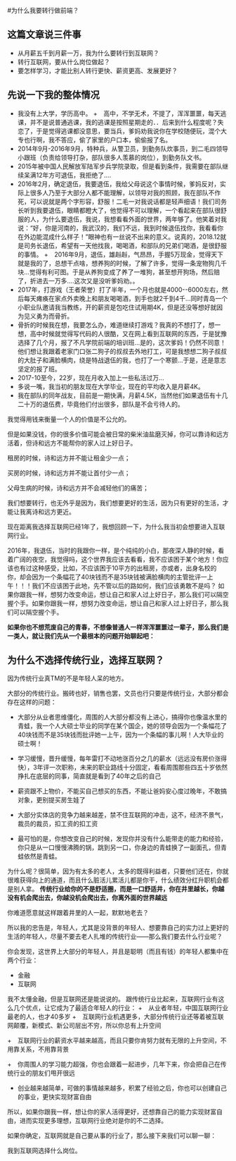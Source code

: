 #为什么我要转行做前端？

## 这篇文章说三件事

+ 从月薪五千到月薪一万，我为什么要转行到互联网？
+ 转行互联网，要从什么岗位做起？
+ 要怎样学习，才能比别人转行更快、薪资更高、发展更好？

## 先说一下我的整体情况
+ 我没有上大学，学历高中。
+　高中，不学无术，不提了，浑浑噩噩，每天逃课，并不是说普通逃课，我的逃课是按照星期走的．．后来到什么程度呢？失恋了，于是觉得逃课都没意思，要当兵，爹妈劝我说你在学校随便玩，混个大专也行啊，我不答应，偷了家里的户口本，偷偷报了名。
+ 2014年9月-2016年9月，特种兵，从警卫员，到勤务队炊事员，到二毛四领导小跟班（负责给领导打杂，部队很多人羡慕的岗位），到勤务队文书。
+ 2015年被中国人民解放军陆军步兵学院录取，但是看到条件，我需要在部队继续呆满12年方可退伍，我拒绝了....
+ 2016年2月，确定退伍，我要退伍，我给父母说这个事情时候，爹妈反对，实际上很多人乃至于大部分人都不能理解，以领导对我的照顾，我在部队不作死，可以说就是两个字形容，舒服！二毛一对我说话都是轻声细语！我们司务长听到我要退伍，眼睛都瞪大了，他觉得不可以理解，一个看起来在部队很舒服的人，为什么要退伍，我说，我想看看外面的世界，两年够了。他笑着对我说：“好，你是河南的，我武汉的，我们不远，我到时候退伍找你，我看看你在外边能混成什么样子！”眼神也有一丝说不出来的意义。说真的，2018.12就是司务长退伍，希望有一天他找我，喝喝酒，和部队的兄弟们喝酒，是很舒服的事情。
+　2016年9月，退伍，雄赳赳，气昂昂，手握5万现金，觉得天下就是我的了，总想干点啥，想养狗的时候，了解了许多，觉得一条宠物狗几千块...觉得有利可图。于是从养狗变成了养了一堆狗，甚至想开狗场，然后赔了，折进去一万多....这次又是没听爹妈劝。。
+ 2017年，打游戏（王者荣誉）打了半年，一个月也就是4000--6000左右，然后每天瘫痪在家点外卖晚上和朋友喝喝酒，到手也就2千到4千...同时青岛一个小职业队邀请我当教练，开的薪资是包吃住试用期4K，但是还没等想好就因为见义勇为而骨折。
+ 骨折的时候我在想，我要怎么办，难道继续打游戏？我真的不想打了，想一想，高中时候就觉得写代码的人很酷，又在网上看到互联网的东西，于是犹豫选择了几个月，报了不凡学院前端的培训班...是的，这次爹妈！仍然不同意！他们想让我跟着老家门口张二狗子的叔叔去外地打工，可是我想想二狗子叔叔的大肚子和满脸横肉，绕是特战退伍的我，也打了一个寒颤...于是，还是意志坚定的报了班。
+ 2017-10至今，22岁，现在月收入加上一些私活过万...
+ 多说一嘴，我当初的朋友现在大学毕业，现在的平均收入是月薪4K。
+ 我在部队的同年战友，目前是一期快满，月薪4.5K，当然他们如果退伍有十几二十万的退伍费，毕竟他们付出很多，部队是不会亏待人的。

我觉得用钱来衡量一个人的价值是不公允的。
  



但是如果没钱，你的很多价值可能会被日常的柴米油盐磨灭掉，你可以靠诗和远方活着，但诗和远方不能帮你的家人过上好日子。
  



租房的时候，诗和远方并不能让租金少一点；
  


买房的时候，诗和远方并不能让首付少一点；
  


父母生病的时候，诗和远方并不会减轻他们的痛苦；
  


我们想要转行，也无外乎是因为，我们想要更好的生活，因为只有更好的生活，才能让我离诗和远方更近。
  

现在距离我选择互联网已经1年了，我想回顾一下，为什么我当初会想要进入互联网行业。
  
  2016年，我退伍，当时的我跟你一样，是个纯纯的小白，那夜深人静的时候，看着广阔的夜空，我觉得吗，这个世界我应该去看看，我不应该困于某个地方！你应该也有过这种感受，比如，不应该困于10平方的出租房，亦或者，出身名校的你，却会因为一个条幅花了40块钱而不是35块钱被满脸横肉的主管批评一上午！！！我们不应该困于此地，先不管以后的路如何，我们应该勇敢不是吗？
如果你跟我一样，想努力改变命运，想让自己和家人过上好日子，那么我们可以隔空握个手。如果你跟我一样，想努力改变命运，想让自己和家人过上好日子，那么我们可以隔空握个手。  

  

**如果你也不想荒废自己的青春，不想像普通人一样浑浑噩噩过一辈子，那么我们是一类人，就让我们先从一个最根本的问题开始聊起吧：**

## 为什么不选择传统行业，选择互联网？
因为传统行业真TM的不是年轻人呆的地方。

大部分的传统行业。搬砖也好，销售也罢，文员也行只要是传统行业，大部分都会存在这样的问题：

+ 大部分从业者思维僵化，周围的人大部分都没有上进心，搞得你也像温水里的青蛙，我一个人大硕士毕业的同学在某个国企，她的领导会因为一个条幅花了40块钱而不是35块钱而批评她一上午，因为一个条幅的事儿啊！人大毕业的硕士啊！

+ 学习缓慢，晋升缓慢，每年雷打不动地涨百分之几的薪水（远远没有房价涨得快），3年评一次职称，未来的职业路线十分固定，看看周围那些四五十岁依然挣扎在底层的同事，简直就是看到了40年之后的自己

+ 薪资跟不上物价，不能买自己想买的东西，不能让爸妈安心度过晚年，不敢搞对象，更别提买房生娃了

+ 大部分实体店的竞争力越来越差，禁不住互联网的冲击，这不，经济不景气，裁员的裁员，扣工资的扣工资

+ 最可怕的是，你想改变自己的时候，发现你并没有什么能带走的能力和经验，你只是从一口慢慢沸腾的锅，跳到另一口，你身边的青蛙换了一副面孔，但青蛙依然是青蛙。
  

为什么呢？很简单，因为有太多的老人，太多的既得利益者，只要他们还在，你就很难获得向上的通道，而且什么脏活儿累活儿都是你干，什么绩效分红升职机会都是别人拿。
**传统行业给你的不是舒适圈，而是一口舒适井，你在井里越长，你越没有机会爬出去，你越没机会爬出去，你离外面的世界越远**

你难道愿意就这样跟着井里的人一起，默默地老去？

所以我的忠告是，年轻人，尤其是没背景的年轻人、想要靠自己的实力过上更好的生活的年轻人，尽量不要去老人扎堆的传统行业——那么我们要去什么行业呢？
  
你会发现，这世界上大部分的年轻人，并且是聪明（而且有钱）的年轻人都集中在两个行业：
+ 金融
+ 互联网

我不太懂金融，但是互联网还是能说说的。
跟传统行业比起来，互联网行业有这么几个优点，让它成为了最适合年轻人的行业：
+　从业者年轻，中国互联网行业最老的人，也才40多岁
+　互联网行业机遇更多，大部分传统行业还等着被互联网颠覆，新模式、新公司层出不穷，所以你总有上升空间

+　互联网行业的薪资水平越来越高，而且只要你肯努力就有无限的上升空间，不用靠关系，不用靠背景

+　你周围人的学习能力超强，你也会跟着一起进步，几年下来，你会把自己在传统行业的朋友们甩开很远

+ 创业越来越简单，可做的事情越来越多，积累了经验之后，你也可以创建自己的事业，更快实现财富自由

所以，如果你跟我一样，想让你的家人活得更好，还想靠自己的能力实现财富自由，进而实现更多理想，互联网行业绝对是你的不二选择。

如果你确定，互联网就是自己要从事的行业了，那么接下来我们可以聊一聊：

我到互联网选择什么岗位。